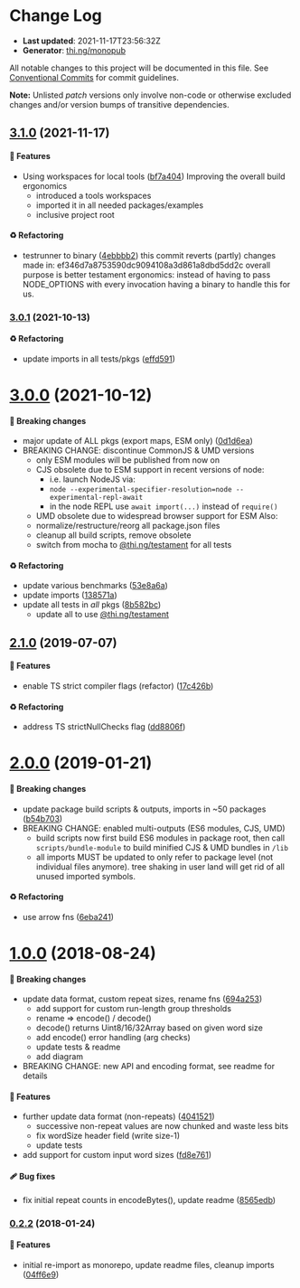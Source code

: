 # Change Log

- **Last updated**: 2021-11-17T23:56:32Z
- **Generator**: [thi.ng/monopub](https://thi.ng/monopub)

All notable changes to this project will be documented in this file.
See [Conventional Commits](https://conventionalcommits.org/) for commit guidelines.

**Note:** Unlisted _patch_ versions only involve non-code or otherwise excluded changes
and/or version bumps of transitive dependencies.

## [3.1.0](https://github.com/thi-ng/umbrella/tree/@thi.ng/rle-pack@3.1.0) (2021-11-17)

#### 🚀 Features

- Using workspaces for local tools ([bf7a404](https://github.com/thi-ng/umbrella/commit/bf7a404))
  Improving the overall build ergonomics
  - introduced a tools workspaces
  - imported it in all needed packages/examples
  - inclusive project root

#### ♻️ Refactoring

- testrunner to binary ([4ebbbb2](https://github.com/thi-ng/umbrella/commit/4ebbbb2))
  this commit reverts (partly) changes made in:
  ef346d7a8753590dc9094108a3d861a8dbd5dd2c
  overall purpose is better testament ergonomics:
  instead of having to pass NODE_OPTIONS with every invocation
  having a binary to handle this for us.

### [3.0.1](https://github.com/thi-ng/umbrella/tree/@thi.ng/rle-pack@3.0.1) (2021-10-13)

#### ♻️ Refactoring

- update imports in all tests/pkgs ([effd591](https://github.com/thi-ng/umbrella/commit/effd591))

# [3.0.0](https://github.com/thi-ng/umbrella/tree/@thi.ng/rle-pack@3.0.0) (2021-10-12)

#### 🛑 Breaking changes

- major update of ALL pkgs (export maps, ESM only) ([0d1d6ea](https://github.com/thi-ng/umbrella/commit/0d1d6ea))
- BREAKING CHANGE: discontinue CommonJS & UMD versions
  - only ESM modules will be published from now on
  - CJS obsolete due to ESM support in recent versions of node:
    - i.e. launch NodeJS via:
    - `node --experimental-specifier-resolution=node --experimental-repl-await`
    - in the node REPL use `await import(...)` instead of `require()`
  - UMD obsolete due to widespread browser support for ESM
  Also:
  - normalize/restructure/reorg all package.json files
  - cleanup all build scripts, remove obsolete
  - switch from mocha to [@thi.ng/testament](https://github.com/thi-ng/umbrella/tree/main/packages/testament) for all tests

#### ♻️ Refactoring

- update various benchmarks ([53e8a6a](https://github.com/thi-ng/umbrella/commit/53e8a6a))
- update imports ([138571a](https://github.com/thi-ng/umbrella/commit/138571a))
- update all tests in _all_ pkgs ([8b582bc](https://github.com/thi-ng/umbrella/commit/8b582bc))
  - update all to use [@thi.ng/testament](https://github.com/thi-ng/umbrella/tree/main/packages/testament)

## [2.1.0](https://github.com/thi-ng/umbrella/tree/@thi.ng/rle-pack@2.1.0) (2019-07-07)

#### 🚀 Features

- enable TS strict compiler flags (refactor) ([17c426b](https://github.com/thi-ng/umbrella/commit/17c426b))

#### ♻️ Refactoring

- address TS strictNullChecks flag ([dd8806f](https://github.com/thi-ng/umbrella/commit/dd8806f))

# [2.0.0](https://github.com/thi-ng/umbrella/tree/@thi.ng/rle-pack@2.0.0) (2019-01-21)

#### 🛑 Breaking changes

- update package build scripts & outputs, imports in ~50 packages ([b54b703](https://github.com/thi-ng/umbrella/commit/b54b703))
- BREAKING CHANGE: enabled multi-outputs (ES6 modules, CJS, UMD)
  - build scripts now first build ES6 modules in package root, then call
    `scripts/bundle-module` to build minified CJS & UMD bundles in `/lib`
  - all imports MUST be updated to only refer to package level
    (not individual files anymore). tree shaking in user land will get rid of
    all unused imported symbols.

#### ♻️ Refactoring

- use arrow fns ([6eba241](https://github.com/thi-ng/umbrella/commit/6eba241))

# [1.0.0](https://github.com/thi-ng/umbrella/tree/@thi.ng/rle-pack@1.0.0) (2018-08-24)

#### 🛑 Breaking changes

- update data format, custom repeat sizes, rename fns ([694a253](https://github.com/thi-ng/umbrella/commit/694a253))
  - add support for custom run-length group thresholds
  - rename => encode() / decode()
  - decode() returns Uint8/16/32Array based on given word size
  - add encode() error handling (arg checks)
  - update tests & readme
  - add diagram
- BREAKING CHANGE: new API and encoding format, see readme
  for details

#### 🚀 Features

- further update data format (non-repeats) ([4041521](https://github.com/thi-ng/umbrella/commit/4041521))
  - successive non-repeat values are now chunked and waste less bits
  - fix wordSize header field (write size-1)
  - update tests
- add support for custom input word sizes ([fd8e761](https://github.com/thi-ng/umbrella/commit/fd8e761))

#### 🩹 Bug fixes

- fix initial repeat counts in encodeBytes(), update readme ([8565edb](https://github.com/thi-ng/umbrella/commit/8565edb))

### [0.2.2](https://github.com/thi-ng/umbrella/tree/@thi.ng/rle-pack@0.2.2) (2018-01-24)

#### 🚀 Features

- initial re-import as monorepo, update readme files, cleanup imports ([04ff6e9](https://github.com/thi-ng/umbrella/commit/04ff6e9))
